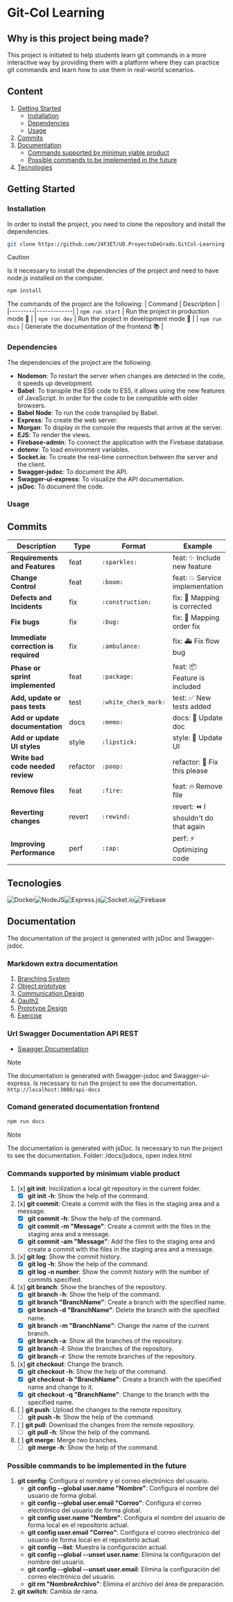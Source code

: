 # Git-Col Learning

## Why is this project being made?

This project is initiated to help students learn git commands in a more interactive way by providing them with a platform where they can practice git commands and learn how to use them in real-world scenarios.

## Content

1. [Getting Started](#getting-started)
    - [Installation](#installation)
    - [Dependencies](#dependencies)
    - [Usage](#usage)
2. [Commits](#commits)
3. [Documentation](#documentation)
    - [Commands supported by minimun viable product](#commands-supported-by-minimum-viable-product)
    - [Possible commands to be implemented in the future](#possible-commands-to-be-implemented-in-the-future)
4. [Tecnologies](#tecnologies)

## Getting Started

### Installation

In order to install the project, you need to clone the repository and install the dependencies.

```bash
git clone https://github.com/J4F3ET/UD.ProyectoDeGrado.GitCol-Learning
```

> [!CAUTION]
> Is it necessary to install the dependencies of the project and need to have node.js installed on the computer.

```bash
npm install
```

The commands of the project are the following:
| Command | Description |
|---------|-------------|
| `npm run start` | Run the project in production mode :rocket: |
| `npm run dev` | Run the project in development mode :wrench: |
| `npm run docs` | Generate the documentation of the frontend :books: |

### Dependencies

The dependencies of the project are the following:

- **Nodemon**: To restart the server when changes are detected in the code, it speeds up development.
- **Babel**: To transpile the ES6 code to ES5, it allows using the new features of JavaScript. In order for the code to be compatible with older browsers.
- **Babel Node**: To run the code transpiled by Babel.
- **Express**: To create the web server.
- **Morgan**: To display in the console the requests that arrive at the server.
- **EJS**: To render the views.
- **Firebase-admin**: To connect the application with the Firebase database.
- **dotenv**: To load environment variables.
- **Socket.io**: To create the real-time connection between the server and the client.
- **Swagger-jsdoc**: To document the API.
- **Swagger-ui-express**: To visualize the API documentation.
- **jsDoc**: To document the code.

### Usage

## Commits

| Description                          | Type     | Format | Example                                    |
|--------------------------------------|----------|--------|--------------------------------------------|
| **Requirements and Features**        | feat     | `:sparkles:`    | feat: :sparkles: Include new feature       |
| **Change Control**                   | feat     | `:boom:`        | feat: :boom: Service implementation        |
| **Defects and Incidents**            | fix      | `:construction:`| fix: :construction: Mapping is corrected   |
| **Fix bugs**                         | fix      | `:bug:`         | fix: :bug: Mapping order fix               |
| **Immediate correction is required** | fix      | `:ambulance:`   | fix: :ambulance: Fix flow bug              |
| **Phase or sprint implemented**      | feat     | `:package:`     | feat: :package: Feature is included        |
| **Add, update or pass tests**        | test     | `:white_check_mark:` | test: :white_check_mark: New tests added |
| **Add or update documentation**      | docs     | `:memo:`        | docs: :memo: Update doc                    |
| **Add or update UI styles**          | style    | `:lipstick:`    | style: :lipstick: Update UI                |
| **Write bad code needed review**     | refactor | `:poop:`        | refactor: :poop: Fix this please |
| **Remove files**                     | feat     | `:fire:`        | feat: :fire: Remove file                   |
| **Reverting changes**                | revert   | `:rewind:`      | revert: :rewind: I shouldn't do that again |
| **Improving Performance**            | perf     | `:zap:`         | perf: :zap: Optimizing code                |

## Tecnologies

![Docker](https://img.shields.io/badge/docker-%230db7ed.svg?style=for-the-badge&logo=docker&logoColor=white)![NodeJS](https://img.shields.io/badge/node.js-6DA55F?style=for-the-badge&logo=node.js&logoColor=white)![Express.js](https://img.shields.io/badge/express.js-%23404d59.svg?style=for-the-badge&logo=express&logoColor=%2361DAFB)![Socket.io](https://img.shields.io/badge/Socket.io-black?style=for-the-badge&logo=socket.io&badgeColor=010101)![Firebase](https://img.shields.io/badge/firebase-%23039BE5.svg?style=for-the-badge&logo=firebase)

## Documentation

The documentation of the project is generated with jsDoc and Swagger-jsdoc.

### Markdown extra documentation

1. [Branching System](./docs/markdown/Branching%20System.md)
2. [Object prototype](./docs/markdown/Objects%20Prototype.md)
3. [Communication Design](./docs/markdown/Communication%20Design.md)
4. [Oauth2](./docs/markdown/Oauth%20Desing.md)
5. [Prototype Design](./docs/markdown/Prototype%20Designs.md)
6. [Exercise](./docs/markdown/exercise.md)

### Url Swagger Documentation API REST

- [Swagger Documentation](http://localhost:3000/api-docs)

> [!NOTE]
> The documentation is generated with Swagger-jsdoc and Swagger-ui-express.
> Is necessary to run the project to see the documentation.
> `http://localhost:3000/api-docs`

### Comand generated documentation frontend

```bash
npm run docs
```

> [!NOTE]
> The documentation is generated with jsDoc.
> Is necessary to run the project to see the documentation.
> Folder: /docs/jsdocs, open index.html

### Commands supported by minimum viable product

1. [x] **git init**: Inicilization a local git repository in the current folder.
    - [x] **git init -h**: Show the help of the command.
2. [x] **git commit**: Create a commit with the files in the staging area and a message.
    - [x] **git commit -h**: Show the help of the command.
    - [x] **git commit -m "Message"**: Create a commit with the files in the staging area and a message.
    - [x] **git commit -am "Message"**: Add the files to the staging area and create a commit with the files in the staging area and a message.
3. [x] **git log**: Show the commit history.
    - [x] **git log -h**: Show the help of the command.
    - [x] **git log -n number**: Show the commit history with the number of commits specified.
4. [x] **git branch**: Show the branches of the repository.
    - [x] **git branch -h**: Show the help of the command.
    - [x] **git branch "BranchName"**: Create a branch with the specified name.
    - [x] **git branch -d "BranchName"**: Delete the branch with the specified name.
    - [x] **git branch -m "BranchName"**: Change the name of the current branch.
    - [x] **git branch -a**: Show all the branches of the repository.
    - [x] **git branch -l**: Show the branches of the repository.
    - [x] **git branch -r**: Show the remote branches of the repository.
5. [x] **git checkout**: Change the branch.
    - [x] **git checkout -h**: Show the help of the command.
    - [x] **git checkout -b "BranchName"**: Create a branch with the specified name and change to it.
    - [x] **git checkout -q "BranchName"**: Change to the branch with the specified name.
6. [ ] **git push**: Upload the changes to the remote repository.
    - [ ] **git push -h**: Show the help of the command.
7. [ ] **git pull**: Download the changes from the remote repository.
    - [ ] **git pull -h**: Show the help of the command.
8. [ ] **git merge**: Merge two branches.
    - [ ] **git merge -h**: Show the help of the command.

### Possible commands to be implemented in the future

1. **git config**: Configura el nombre y el correo electrónico del usuario.
    - **git config --global user.name "Nombre"**: Configura el nombre del usuario de forma global.
    - **git config --global user.email "Correo"**: Configura el correo electrónico del usuario de forma global.
    - **git config user.name "Nombre"**: Configura el nombre del usuario de forma local en el repositorio actual.
    - **git config user.email "Correo"**: Configura el correo electrónico del usuario de forma local en el repositorio actual.
    - **git config --list**: Muestra la configuración actual.
    - **git config --global --unset user.name**: Elimina la configuración del nombre del usuario.
    - **git config --global --unset user.email**: Elimina la configuración del correo electrónico del usuario.
    - **git rm "NombreArchivo"**: Elimina el archivo del área de preparación.
2. **git switch**: Cambia de rama.
